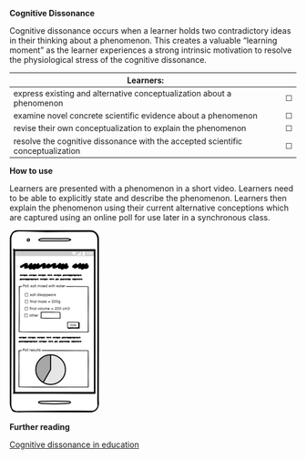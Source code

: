 **Cognitive Dissonance**  

Cognitive dissonance occurs when a learner holds two contradictory ideas in their thinking about a phenomenon.  This creates a valuable “learning moment” as the learner experiences a strong intrinsic motivation to resolve the physiological stress of the cognitive dissonance.

| Learners:     |   |  
| ------------- | ------------- |
|express existing and alternative conceptualization about a phenomenon|&#9744;| 
|examine novel concrete scientific evidence about a phenomenon|&#9744;| 
|revise their own conceptualization to explain the phenomenon|&#9744;| 
|resolve the cognitive dissonance with the accepted scientific conceptualization |&#9744;|

**How to use**  

Learners are presented with a phenomenon in a short video. Learners need to be able to explicitly state and describe the phenomenon. Learners then explain the phenomenon using their current alternative conceptions which are captured using an online poll for use later in a synchronous class.  

<img src="https://github.com/warwick-bailey-work/lxd-sys/raw/main/md/images/cognitive-dissonance.png" height="320">  

**Further reading**  

<a href="https://en.wikipedia.org/wiki/Cognitive_dissonance#Education" target="_top">Cognitive dissonance in education</a>

<div style="page-break-after: always;"></div>

